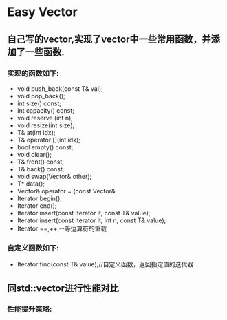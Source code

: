 # Easy Vector
## 自己写的vector,实现了vector中一些常用函数，并添加了一些函数.

### 实现的函数如下:
- void push_back(const T& val);
- void pop_back();
- int size() const;
- int capacity() const;
- void reserve (int n);
- void resize(int size); 
- T& at(int idx);
- T& operator [](int idx);
- bool empty() const;
- void clear();
- T& front() const;
- T& back() const;
- void swap(Vector<T>& other);
- T* data();
- Vector<T>& operator = (const Vector<T>& 
- Iterator begin();
- Iterator end();
- Iterator insert(const Iterator it, const T& value);
- Iterator insert(const Iterator it, int n, const T& value);
- Iterator ==,++,--等运算符的重载
### 自定义函数如下:
- Iterator find(const T& value);//自定义函数，返回指定值的迭代器

## 同std::vector进行**性能对比**
### 
### 性能提升策略:
